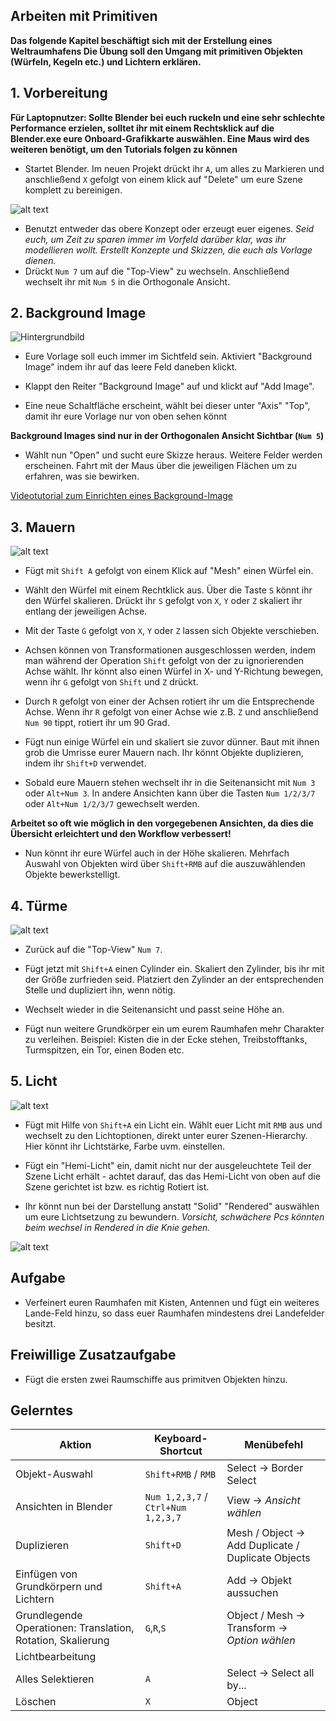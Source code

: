 ## Arbeiten mit Primitiven
**Das folgende Kapitel beschäftigt sich mit der Erstellung eines Weltraumhafens Die Übung soll den Umgang mit primitiven Objekten (Würfeln, Kegeln etc.) und Lichtern erklären.**



## 1. Vorbereitung

**Für Laptopnutzer: Sollte Blender bei euch ruckeln und eine sehr schlechte Performance erzielen, solltet ihr mit einem Rechtsklick auf die Blender.exe eure Onboard-Grafikkarte auswählen. Eine Maus wird des weiteren benötigt, um den Tutorials folgen zu können**

* Startet Blender. Im neuen Projekt drückt ihr `A`, um alles zu Markieren und anschließend `X` gefolgt von einem klick auf "Delete" um eure Szene komplett zu bereinigen.

![alt text](img/a1/01.png "Select All")

* Benutzt entweder das obere Konzept oder erzeugt euer eigenes. *Seid euch, um Zeit zu sparen immer im Vorfeld darüber klar, was ihr modellieren wollt. Erstellt Konzepte und Skizzen, die euch als Vorlage dienen.*
* Drückt `Num 7` um auf die "Top-View" zu wechseln. Anschließend wechselt ihr mit `Num 5` in die Orthogonale Ansicht.

## 2. Background Image

![Hintergrundbild](img/a1/02.png)

* Eure Vorlage soll euch immer im Sichtfeld sein. Aktiviert "Background Image" indem ihr auf das leere Feld daneben klickt.

* Klappt den Reiter "Background Image" auf und klickt auf "Add Image".

* Eine neue Schaltfläche erscheint, wählt bei dieser unter "Axis" "Top", damit ihr eure Vorlage nur von oben sehen könnt

**Background Images sind nur in der Orthogonalen Ansicht Sichtbar (`Num 5`)**

* Wählt nun "Open" und sucht eure Skizze heraus. Weitere Felder werden erscheinen. Fahrt mit der Maus über die jeweiligen Flächen um zu erfahren, was sie bewirken.

[Videotutorial zum Einrichten eines Background-Image](https://youtu.be/ZtSh4Yedafg?t=361)

## 3. Mauern

![alt text](img/a1/03.png "1")

* Fügt mit `Shift A` gefolgt von einem Klick auf "Mesh" einen Würfel ein.

* Wählt den Würfel mit einem Rechtklick aus. Über die Taste `S` könnt ihr den Würfel skalieren. Drückt ihr `S` gefolgt von `X`, `Y` oder `Z` skaliert ihr entlang der jeweiligen Achse.

* Mit der Taste `G` gefolgt von `X`, `Y` oder `Z` lassen sich Objekte verschieben.

* Achsen können von Transformationen ausgeschlossen werden, indem man während der Operation `Shift` gefolgt von der zu ignorierenden Achse wählt. Ihr könnt also einen Würfel in X- und Y-Richtung bewegen, wenn ihr `G` gefolgt von `Shift` und `Z` drückt.

* Durch `R` gefolgt von einer der Achsen rotiert ihr um die Entsprechende Achse. Wenn ihr `R` gefolgt von einer Achse wie z.B. `Z` und anschließend `Num 90` tippt, rotiert ihr um 90 Grad.

* Fügt nun einige Würfel ein und skaliert sie zuvor dünner. Baut mit ihnen grob die Umrisse eurer Mauern nach. Ihr könnt Objekte duplizieren, indem ihr `Shift+D` verwendet.

* Sobald eure Mauern stehen wechselt ihr in die Seitenansicht mit `Num 3` oder `Alt+Num 3`. In andere Ansichten kann über die Tasten `Num 1/2/3/7` oder `Alt+Num 1/2/3/7` gewechselt werden.

**Arbeitet so oft wie möglich in den vorgegebenen Ansichten, da dies die Übersicht erleichtert und den Workflow verbessert!**

* Nun könnt ihr eure Würfel auch in der Höhe skalieren. Mehrfach Auswahl von Objekten wird über `Shift+RMB` auf die auszuwählenden Objekte bewerkstelligt.







## 4. Türme

![alt text](img/a1/04.png "Towers")

* Zurück auf die "Top-View" `Num 7`.

* Fügt jetzt mit `Shift+A` einen Cylinder ein. Skaliert den Zylinder, bis ihr mit der Größe zurfrieden seid. Platziert den Zylinder an der entsprechenden Stelle und dupliziert ihn, wenn nötig.

* Wechselt wieder in die Seitenansicht und passt seine Höhe an.

* Fügt nun weitere Grundkörper ein um eurem Raumhafen mehr Charakter zu verleihen. Beispiel: Kisten die in der Ecke stehen, Treibstofftanks, Turmspitzen, ein Tor, einen Boden etc.


## 5. Licht

![alt text](img/a1/05.png "Licht")

* Fügt mit Hilfe von `Shift+A` ein Licht ein. Wählt euer Licht mit `RMB` aus und wechselt zu den Lichtoptionen, direkt unter eurer Szenen-Hierarchy. Hier könnt ihr Lichtstärke, Farbe uvm. einstellen.

* Fügt ein "Hemi-Licht" ein, damit nicht nur der ausgeleuchtete Teil der Szene Licht erhält - achtet darauf, das das Hemi-Licht von oben auf die Szene gerichtet ist bzw. es richtig Rotiert ist.

* Ihr könnt nun bei der Darstellung anstatt "Solid" "Rendered" auswählen um eure Lichtsetzung zu bewundern. *Vorsicht, schwächere Pcs könnten beim wechsel in Rendered in die Knie gehen.*

![alt text](img/a1/06.png "Licht")



## Aufgabe
* Verfeinert euren Raumhafen mit Kisten, Antennen und fügt ein weiteres Lande-Feld hinzu, so dass euer Raumhafen mindestens drei Landefelder besitzt.





## Freiwillige Zusatzaufgabe
* Fügt die ersten zwei Raumschiffe aus primitven Objekten hinzu.


## Gelerntes

Aktion                 | Keyboard-Shortcut                  | Menübefehl 
-----------------------|------------------------------------|------------
Objekt-Auswahl         |  `Shift+RMB` / `RMB`               | Select -> Border Select
Ansichten in Blender   |  `Num 1,2,3,7` / `Ctrl+Num 1,2,3,7`| View -> *Ansicht wählen*
Duplizieren            | `Shift+D`                          | Mesh / Object -> Add Duplicate / Duplicate Objects
Einfügen von Grundkörpern und Lichtern  |  `Shift+A`        | Add -> Objekt aussuchen
Grundlegende Operationen: Translation, Rotation, Skalierung  |  `G`,`R`,`S` | Object / Mesh -> Transform -> *Option wählen*
Lichtbearbeitung ||
Alles Selektieren | `A` | Select -> Select all by...
Löschen | `X` |  Object| Mesh -> Delete

